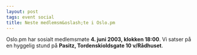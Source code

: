 ```yaml
---
layout: post
tags: event social
title: Neste medlemsm&oslash;te i Oslo.pm
---
```

<p>Oslo.pm har sosialt medlemsmøte <strong>4. juni 2003, klokken
18:00</strong>. Vi satser på en hyggelig stund på <strong>Pasitz,
Tordenskioldsgate 10 v/Rådhuset</strong>.</p>

